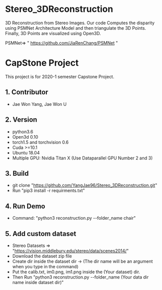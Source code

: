 # Stereo_3DReconstruction
3D Reconstruction from Stereo Images. Our code Computes the disparity using PSMNet Architecture 
Model and then triangulate the 3D Points. Finally, 3D Points are visualized using Open3D.

PSMNet=> " https://github.com/JiaRenChang/PSMNet "

# CapStone Project
This project is for 2020-1 semester Capstone Project. 

## 1. Contributor
- Jae Won Yang, Jae Won U

## 2. Version
- python3.6
- Open3d 0.10
- torch1.5 and torchvision 0.6
- Cuda >=10.1 
- Ubuntu 18.04
- Multiple GPU: Nvidia Titan X (Use Dataparallel GPU Number 2 and 3)

## 3. Build
- git clone "https://github.com/YangJae96/Stereo_3DReconstruction.git"
- Run  "pip3 install -r requirments.txt"

## 4. Run Demo
- Command: "python3 reconstruction.py --folder_name chair"



## 5. Add custom dataset
- Stereo Datasets => "https://vision.middlebury.edu/stereo/data/scenes2014/"
- Download the dataset zip file 
- Create dir inside the dataset dir -> (The dir name will be an argument when you type in the command)
- Put the calib.txt, im0.png, im1.png inside the (Your dataset) dir. 
- Then Run "python3 reconstruction.py --folder_name (Your data dir name inside dataset dir)"
